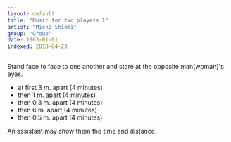 ```yaml
---
layout: default
title: "Music for two players I"
artist: "Mieko Shiomi"
group: "Group"
date: 1963-01-01
indexed: 2018-04-23
---
```

Stand face to face to one another and stare at the opposite man(woman)'s eyes.
* at first 3 m. apart (4 minutes)
* then 1 m. apart (4 minutes)
* then 0.3 m. apart (4 minutes)
* then 6 m. apart (4 minutes)
* then 0.5 m. apart (4 minutes)

An assistant may show them the time and distance.
